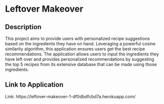 <h1>Leftover Makeover</h1>

 

<h2>Description</h2>
This project aims to provide users with personalized recipe suggestions based on the ingredients they have on hand. Leveraging a powerful cosine similarity algorithm, this application ensures users get the best recipe recommendations. The application allows users to input the ingredients they have left over and provides personalized recommendations by suggesting the top 5 recipes from its extensive database that can be made using those ingredients.
<br />


<h2>Link to Application</h2>
<b></b>
Link: https://leftover-makeover-1-df0dbdfcbd7a.herokuapp.com/



<!--
 ```diff
- text in red
+ text in green
! text in orange
# text in gray
@@ text in purple (and bold)@@
```
--!>

